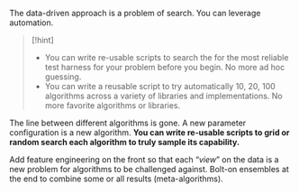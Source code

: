 The data-driven approach is a problem of search. You can leverage automation.

> [!hint] 
> - You can write re-usable scripts to search the for the most reliable test harness for your problem before you begin. No more ad hoc guessing.
> - You can write a reusable script to try automatically 10, 20, 100 algorithms across a variety of libraries and implementations. No more favorite algorithms or libraries.

The line between different algorithms is gone. A new parameter configuration is a new algorithm. **You can write re-usable scripts to grid or random search each algorithm to truly sample its capability.**

Add feature engineering on the front so that each “_view_” on the data is a new problem for algorithms to be challenged against. Bolt-on ensembles at the end to combine some or all results (meta-algorithms).